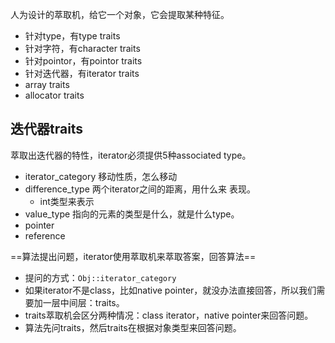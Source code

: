 人为设计的萃取机，给它一个对象，它会提取某种特征。
 - 针对type，有type traits
 - 针对字符，有character traits
 - 针对pointor，有pointor traits
 - 针对迭代器，有iterator traits
 - array traits
 - allocator traits
## 迭代器traits
萃取出迭代器的特性，iterator必须提供5种associated type。
- iterator_category
移动性质，怎么移动
- difference_type
两个iterator之间的距离，用什么来 表现。
  - int类型来表示
- value_type
指向的元素的类型是什么，就是什么type。
- pointer
- reference


==算法提出问题，iterator使用萃取机来萃取答案，回答算法==
- 提问的方式：`Obj::iterator_category`
- 如果iterator不是class，比如native pointer，就没办法直接回答，所以我们需要加一层中间层：traits。
- traits萃取机会区分两种情况：class iterator，native pointer来回答问题。
- 算法先问traits，然后traits在根据对象类型来回答问题。
